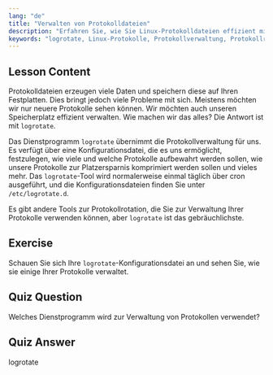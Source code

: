 ```yaml
---
lang: "de"
title: "Verwalten von Protokolldateien"
description: "Erfahren Sie, wie Sie Linux-Protokolldateien effizient mit logrotate verwalten. Entdecken Sie Protokollrotation, Komprimierung und Konfiguration, um Speicherplatz zu sparen. Beginnen Sie noch heute mit dem Lernen!"
keywords: "logrotate, Linux-Protokolle, Protokollverwaltung, Protokollrotation, Linux-Tutorial, Anfänger, Leitfaden, Speicherplatz"
---
```


## Lesson Content

Protokolldateien erzeugen viele Daten und speichern diese auf Ihren Festplatten. Dies bringt jedoch viele Probleme mit sich. Meistens möchten wir nur neuere Protokolle sehen können. Wir möchten auch unseren Speicherplatz effizient verwalten. Wie machen wir das alles? Die Antwort ist mit `logrotate`.

Das Dienstprogramm `logrotate` übernimmt die Protokollverwaltung für uns. Es verfügt über eine Konfigurationsdatei, die es uns ermöglicht, festzulegen, wie viele und welche Protokolle aufbewahrt werden sollen, wie unsere Protokolle zur Platzersparnis komprimiert werden sollen und vieles mehr. Das `logrotate`-Tool wird normalerweise einmal täglich über cron ausgeführt, und die Konfigurationsdateien finden Sie unter `/etc/logrotate.d`.

Es gibt andere Tools zur Protokollrotation, die Sie zur Verwaltung Ihrer Protokolle verwenden können, aber `logrotate` ist das gebräuchlichste.

## Exercise

Schauen Sie sich Ihre `logrotate`-Konfigurationsdatei an und sehen Sie, wie sie einige Ihrer Protokolle verwaltet.

## Quiz Question

Welches Dienstprogramm wird zur Verwaltung von Protokollen verwendet?

## Quiz Answer

logrotate

